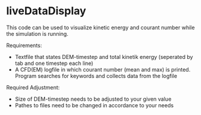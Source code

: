# liveDataDisplay
This code can be used to visualize kinetic energy and courant number while the simulation is running.

Requirements:
- Textfile that states DEM-timestep and total kinetik energy (seperated by tab and one timestep each line)
- A CFD(EM) logfile in which courant number (mean and max) is printed. Program searches for keywords and collects data from the logfile

Required Adjustment:
- Size of DEM-timestep needs to be adjusted to your given value
- Pathes to files need to be changed in accordance to your needs
